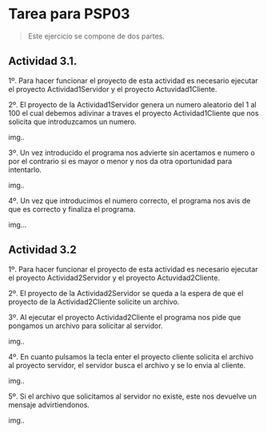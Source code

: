 # Tarea para PSP03
> Este ejercicio se compone de dos partes.

## Actividad 3.1.

1º. Para hacer funcionar el proyecto de esta actividad es necesario ejecutar el proyecto Actividad1Servidor y el proyecto Actuvidad1Cliente.

2º. El proyecto de la Actividad1Servidor genera un numero aleatorio del 1 al 100 el cual debemos adivinar a traves el proyecto Actividad1Cliente que nos solicita que introduzcamos un numero.

img..

3º. Un vez introducido el programa nos advierte sin acertamos e numero o por el contrario si es mayor o menor y nos da otra oportunidad para intentarlo.

img..

4º. Un vez que introducimos el numero correcto, el programa nos avis de que es correcto y finaliza el programa.

img...


## Actividad 3.2

1º. Para hacer funcionar el proyecto de esta actividad es necesario ejecutar el proyecto Actividad2Servidor y el proyecto Actuvidad2Cliente.

2º. El proyecto de la Actividad2Servidor se queda a la espera de que el proyecto de la Actividad2Cliente solicite un archivo.

3º. Al ejecutar el proyecto Actividad2Cliente el programa nos pide que pongamos un archivo para solicitar al servidor.

img..

4º. En cuanto pulsamos la tecla enter el proyecto cliente solicita el archivo al proyecto servidor, el servidor busca el archivo y se lo envia al cliente.

img..

5º. Si el archivo que solicitamos al servidor no existe, este nos devuelve un mensaje advirtiendonos.

img..

